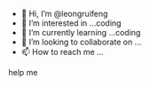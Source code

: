 - 👋 Hi, I’m @leongruifeng
- 👀 I’m interested in ...coding
- 🌱 I’m currently learning ...coding
- 💞️ I’m looking to collaborate on ...
- 📫 How to reach me ...

<!---
leongruifeng/leongruifeng is a ✨ special ✨ repository because its `README.md` (this file) appears on your GitHub profile.
You can click the Preview link to take a look at your changes.
--->help me
